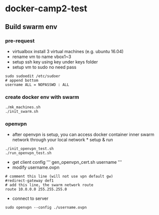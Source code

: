 # docker-camp2-test

## Build swarm env

### pre-request
 * virtualbox install 3 virtual machines (e.g. ubuntu 16.04)
 * rename vm to name vbox1~3
 * setup ssh key using key under keys folder
 * setup vm to sudo no need pass 
```
sudo sudoedit /etc/sudoer
# append bottom
username ALL = NOPASSWD : ALL
```

### create docker env with swarm
```
./mk_machines.sh
./init_swarm.sh
```

### openvpn
 * after openvpn is setup, you can access docker container inner swarm network through your local network * setup & run
```
./init_openvpn_test.sh
./run_openvpn_test.sh
```
 * get client config
'''
gen_openvpn_cert.sh username
'''
 * modify username.ovpn
```
# comment this line (will not use vpn default gw)
#redirect-gateway def1
# add this line, the swarm network route
route 10.0.0.0 255.255.255.0
```
 * connect to server
```
sudo openvpn --config ./username.ovpn
```
